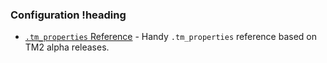 ### Configuration !heading

 - [`.tm_properties` Reference](https://gist.github.com/dvessel/1478685) - Handy `.tm_properties` reference based on TM2 alpha releases.
